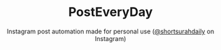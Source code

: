 <h1 align="center">PostEveryDay</h1>

<p align="center">Instagram post automation made for personal use (<a href="https://instagram.com/shortsurahdaily">@shortsurahdaily</a> on Instagram)</p>
